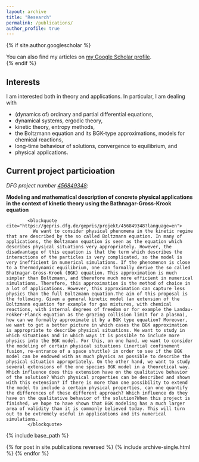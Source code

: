 ```yaml
---
layout: archive
title: "Research"
permalink: /publications/
author_profile: true
---
```


{% if site.author.googlescholar %}
  <div class="wordwrap">You can also find my articles on <a href="{{site.author.googlescholar}}">my Google Scholar profile</a>.</div>
{% endif %}

<h2>Interests</h2>
I am interested both in theory and applications. In particular, I am dealing with
<ul>
<li>(dynamics of) ordinary and partial differential equations,</li>
<li>dynamical systems, ergodic theory,</li>
<li>kinetic theory, entropy methods,</li>
<li>the Boltzmann equation and its BGK-type approximations, models for chemical reactions,</li>
<li>long-time behaviour of solutions, convergence to equilibrium, and</li>
<li>physical applications.</li>
</ul>

<h2>Current project particioation</h2>
<i>DFG project number <a href="https://gepris.dfg.de/gepris/projekt/456849348?language=en">456849348</a></i>:
            <p><strong>Modeling and mathematical description of concrete physical applications in the context of kinetic theory using the Bathnagar-Gross-Krook equation</strong></p>
    
            <blockquote cite="https://gepris.dfg.de/gepris/projekt/456849348?language=en">
              We want to consider physical phenomena in the kinetic regime that are described by the so called Boltzmann equation. In many of applications, the Boltzmann equation is seen as the equation which describes physical situations very appropriately. However, the disadvantage of this equation is that the term which describes the interactions of the particles is very complicated, so the model is very inefficient in numerical simulations. If the phenomenon is close to a thermodynamic equilibrium, one can formally derive the so called Bhatnagar-Gross-Krook (BGK) equation. This approximation is much simpler than Boltzmann, and therefore much more efficient in numerical simulations. Therefore, this approximation is the method of choice in a lot of applications. However, this approximation can capture less physics than the full Boltzmann equation.The aim of this proposal is the following. Given a general kinetic model (an extension of the Boltzmann equation for example for gas mixtures, with chemical reactions, with internal degrees of freedom or for example the Landau-Fokker-Planck equation as the grazing collision limit for a plasma), how can we formally approximate it by a BGK type equation? Moreover, we want to get a better picture in which cases the BGK approximation is appropriate to describe physical situations. We want to study in which situations and in which ways it is possible to include more physics into the BGK model. For this, on one hand, we want to consider the modeling of certain physical situations (inertial confinement fusion, re-entrance of a space shuttle) in order to see if the BGK model can be endowed with as much physics as possible to describe the physical situation appropriately. On the other hand, we want to study several extensions of the one species BGK model in a theoretical way. Which influence does this extension have on the qualitative behavior of the solution? Which physical properties can be described and shown with this extension? If there is more than one possibility to extend the model to include a certain physical properties, can one quantify the differences of these different approach? Which influence do they have on the qualitative behavior of the solution?When this project is finished, we hope to have shown that BGK modeling has a much larger area of validity than it is commonly believed today. This will turn out to be extremely useful in applications and its numerical simulations.
            </blockquote>


{% include base_path %}

{% for post in site.publications reversed %}
  {% include archive-single.html %}
{% endfor %}
